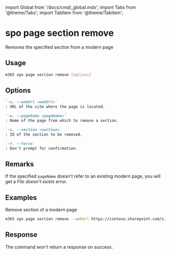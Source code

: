 <!-- DISCLAIMER: All secrets, passwords, and sensitive values in this document are examples only and not real credentials. -->
import Global from '/docs/cmd/_global.mdx';
import Tabs from '@theme/Tabs';
import TabItem from '@theme/TabItem';

# spo page section remove

Removes the specified section from a modern page

## Usage

```sh
m365 spo page section remove [options]
```

## Options

```md definition-list
`-u, --webUrl <webUrl>`
: URL of the site where the page is located.

`-n, --pageName <pageName>`
: Name of the page from which to remove a section.

`-s, --section <section>`
: ID of the section to be removed.

`-f, --force`
: Don't prompt for confirmation.
```

<Global />

## Remarks

If the specified `pageName` doesn't refer to an existing modern page, you will get a _File doesn't exists_ error.

## Examples

Remove section of a modern page

```sh
m365 spo page section remove --webUrl https://contoso.sharepoint.com/sites/team-a --pageName home.aspx --section 1
```

## Response

The command won't return a response on success.
